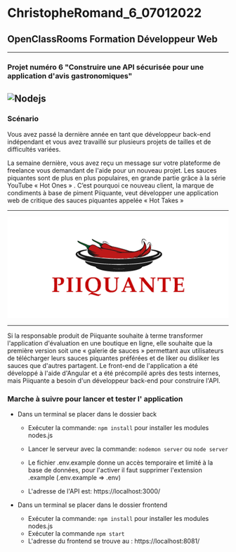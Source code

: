 # ChristopheRomand_6_07012022

## OpenClassRooms Formation Développeur Web

---

### Projet numéro 6 "Construire une API sécurisée pour une application d'avis gastronomiques"

## ![Nodejs](https://s1.o7planning.com/fr/12151/images/26444095.png)

### Scénario

Vous avez passé la dernière année en tant que développeur back-end indépendant et vous avez travaillé sur plusieurs projets de tailles et de difficultés variées.

La semaine dernière, vous avez reçu un message sur votre plateforme de freelance vous demandant de l'aide pour un nouveau projet. Les sauces piquantes sont de plus en plus populaires, en grande partie grâce à la série YouTube « Hot Ones » . C’est pourquoi ce nouveau client, la marque de condiments à base de piment Piiquante, veut développer une application web de critique des sauces piquantes appelée « Hot Takes »

---

<p align="center"><img src="./Logo.png" style="text-align:auto"/></p>

---

Si la responsable produit de Piiquante souhaite à terme transformer l'application d'évaluation en une boutique en ligne, elle souhaite que la première version soit une « galerie de sauces » permettant aux utilisateurs de télécharger leurs sauces piquantes préférées et de liker ou disliker les sauces que d'autres partagent. Le front-end de l'application a été développé à l'aide d'Angular et a été précompilé après des tests internes, mais Piiquante a besoin d'un développeur back-end pour construire l'API.

### Marche à suivre pour lancer et tester l' application

- Dans un terminal se placer dans le dossier back

  - Exécuter la commande: `npm install` pour installer les modules nodes.js

  - Lancer le serveur avec la commande: `nodemon server` ou `node server`
  - Le fichier .env.example donne un accès temporaire et limité à la base de données, pour l'activer il faut supprimer l'extension .example (.env.example => .env)
  - L'adresse de l'API est: https://localhost:3000/

- Dans un terminal se placer dans le dossier frontend

  - Exécuter la commande: `npm install` pour installer les modules nodes.js
  - Exécuter la commande `npm start`
  - L'adresse du frontend se trouve au : https://localhost:8081/
